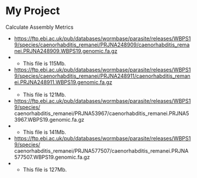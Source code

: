 # My Project

Calculate Assembly Metrics


- https://ftp.ebi.ac.uk/pub/databases/wormbase/parasite/releases/WBPS19/species/caenorhabditis_remanei/PRJNA248909/caenorhabditis_remanei.PRJNA248909.WBPS19.genomic.fa.gz
- - This file is 115Mb.
- https://ftp.ebi.ac.uk/pub/databases/wormbase/parasite/releases/WBPS19/species/caenorhabditis_remanei/PRJNA248911/caenorhabditis_remanei.PRJNA248911.WBPS19.genomic.fa.gz
- - This file is 121Mb.
- https://ftp.ebi.ac.uk/pub/databases/wormbase/parasite/releases/WBPS19/species/
caenorhabditis_remanei/PRJNA53967/caenorhabditis_remanei.PRJNA53967.WBPS19.genomic.fa.gz
- - This file is 141Mb.
- https://ftp.ebi.ac.uk/pub/databases/wormbase/parasite/releases/WBPS19/species/
caenorhabditis_remanei/PRJNA577507/caenorhabditis_remanei.PRJNA577507.WBPS19.genomic.fa.gz
- - This file is 127Mb.
